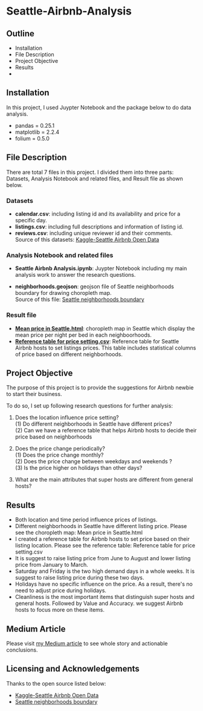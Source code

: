 # Seattle-Airbnb-Analysis 

## Outline

- Installation
- File Description
- Project Objective
- Results
- 

## Installation

In this project, I used Juypter Notebook and the package below to do data analysis.    
     
- pandas = 0.25.1    
- matplotlib = 2.2.4   
- folium = 0.5.0    
   
## File Description   

There are total 7 files in this project. I divided them into three parts: Datasets, Analysis Notebook and related files, and Result file as shown below.    

### Datasets    

- **calendar.csv**: including listing id and its availability and price for a specific day.    
- **listings.csv**: including full descriptions and information of listing id.    
- **reviews.csv**: including unique reviewer id and their comments.    
Source of this datasets: [Kaggle-Seattle Airbnb Open Data](https://www.kaggle.com/airbnb/seattle/data)    



### Analysis Notebook and related files     

- **Seattle Airbnb Analysis.ipynb**: Juypter Notebook including my main analysis work to answer the research questions.     

- **neighborhoods.geojson**: geojson file of Seattle neighborhoods boundary for drawing choropleth map.       
Source of this file: [Seattle neighborhoods boundary](https://github.com/seattleio/seattle-boundaries-data/blob/master/data/neighborhoods.geojson)  

### Result file

- [**Mean price in Seattle.html**](https://github.com/chiayunchiang/Seattle-Airbnb-Analysis/blob/master/Mean%20price%20in%20Seattle.html): choropleth map in Seattle which display the mean price per night per bed in each neighboorhoods.
- [**Reference table for price setting.csv**](https://github.com/chiayunchiang/Seattle-Airbnb-Analysis/blob/master/Reference%20table%20for%20price%20setting.csv): Reference table for Seattle Airbnb hosts to set listings prices. This table includes statistical columns of price based on different neighborhoods.


## Project Objective

The purpose of this project is to provide the suggestions for Airbnb newbie to start their business.     

To do so, I set up following research questions for further analysis:   
 
1. Does the location influence price setting?    
  (1) Do different neighborhoods in Seattle have different prices?     
  (2) Can we have a reference table that helps Airbnb hosts to decide their price based on neighborhoods       

2. Does the price change periodically?    
  (1) Does the price change monthly?    
  (2) Does the price change between weekdays and weekends ?    
  (3) Is the price higher on holidays than other days?     

3. What are the main attributes that super hosts are different from general hosts?      

## Results

- Both location and time period influence prices of listings.   
- Different neighborhoods in Seattle have different listing price. 
  Please see the choropleth map: Mean price in Seattle.html
- I created a reference table for Airbnb hosts to set price based on their listing location. 
  Please see the reference table: Reference table for price setting.csv
- It is suggest to raise listing price from June to August and lower listing price from January to March.
- Saturday and Friday is the two high demand days in a whole weeks. It is suggest to raise listing price during these two days.
- Holidays have no specific influence on the price. As a result, there's no need to adjust price during holidays.
- Cleanliness is the most important items that distinguish super hosts and general hosts. Followed by Value and Accuracy. we suggest Airbnb hosts to focus more on these items.


## Medium Article


Please visit [my Medium article](https://medium.com/@chiayun_33/suggestions-for-airbnb-newbies-to-start-their-own-business-a-seattle-case-study-29862726bf9c) to see whole story and actionable conclusions.

## Licensing and Acknowledgements

Thanks to the open source listed below: 

- [Kaggle-Seattle Airbnb Open Data](https://www.kaggle.com/airbnb/seattle/data)
- [Seattle neighborhoods boundary](https://github.com/seattleio/seattle-boundaries-data/blob/master/data/neighborhoods.geojson)


